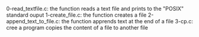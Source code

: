 0-read_textfile.c: the function reads a text file and prints to the "POSIX" standard ouput
1-create_file.c: the function creates a file
2-append_text_to_file.c: the function apprends text at the end of a file
3-cp.c: cree a program copies the content of a file to another file
